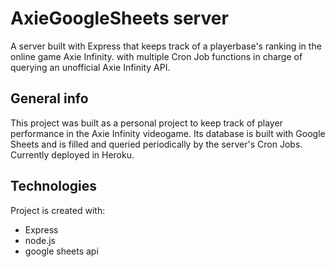 # AxieGoogleSheets server

A server built with Express that keeps track of a playerbase's ranking in the online game Axie Infinity. with multiple Cron Job functions in charge of querying an unofficial Axie Infinity API.

## General info
This project was built as a personal project to keep track of player performance in the Axie Infinity videogame. Its database is built with Google Sheets and is filled and queried periodically by the server's Cron Jobs.
Currently deployed in Heroku.

	
## Technologies
Project is created with:
* Express
* node.js
* google sheets api
